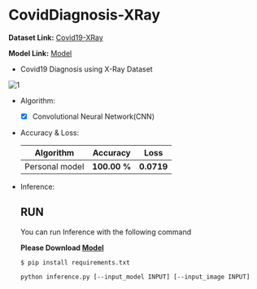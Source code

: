 # CovidDiagnosis-XRay

  **Dataset Link:** [Covid19-XRay](https://www.kaggle.com/pranavraikokte/covid19-image-dataset)
  
  **Model Link:** [Model](https://drive.google.com/drive/folders/1T2nxj_R8dLHoP_Kz9gQ9YCDAsIcUHjW1?usp=sharing)
  

  - Covid19 Diagnosis using X-Ray Dataset

   ![1](https://user-images.githubusercontent.com/88143329/155208311-73576e59-ba6b-466b-96dc-71999673fffc.png)
 
  - Algorithm:
    - [x]  Convolutional Neural Network(CNN)

  - Accuracy & Loss:

      Algorithm | Accuracy | Loss |
    ------------- | ------------- | ------------- |
    Personal model | **100.00 %** | **0.0719** |
    
    
  - Inference:

      ## RUN
      You can run  Inference with the following command
      
      **Please Download [Model](https://drive.google.com/drive/folders/1T2nxj_R8dLHoP_Kz9gQ9YCDAsIcUHjW1?usp=sharing)**

      ```
      $ pip install requirements.txt
      
      python inference.py [--input_model INPUT] [--input_image INPUT]
      ```
